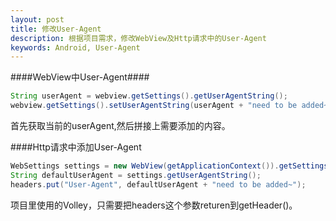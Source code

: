 ```yaml
---
layout: post
title: 修改User-Agent 
description: 根据项目需求，修改WebView及Http请求中的User-Agent
keywords: Android, User-Agent
---
```



####WebView中User-Agent####
```java
String userAgent = webview.getSettings().getUserAgentString();
webview.getSettings().setUserAgentString(userAgent + "need to be added~");
```
首先获取当前的userAgent,然后拼接上需要添加的内容。


####Http请求中添加User-Agent
```java
WebSettings settings = new WebView(getApplicationContext()).getSettings();
String defaultUserAgent = settings.getUserAgentString();
headers.put("User-Agent", defaultUserAgent + "need to be added~");
```
项目里使用的Volley，只需要把headers这个参数returen到getHeader()。
